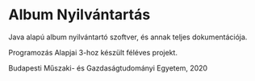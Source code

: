 # Album Nyilvántartás
Java alapú album nyilvántartó szoftver, és annak teljes dokumentációja.

Programozás Alapjai 3-hoz készült féléves projekt.

Budapesti Műszaki- és Gazdaságtudományi Egyetem, 2020
